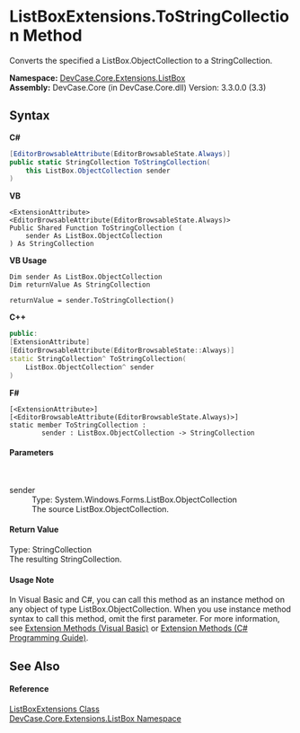 # ListBoxExtensions.ToStringCollection Method 
 

Converts the specified a ListBox.ObjectCollection to a StringCollection.

**Namespace:**&nbsp;<a href="N_DevCase_Core_Extensions_ListBox">DevCase.Core.Extensions.ListBox</a><br />**Assembly:**&nbsp;DevCase.Core (in DevCase.Core.dll) Version: 3.3.0.0 (3.3)

## Syntax

**C#**<br />
``` C#
[EditorBrowsableAttribute(EditorBrowsableState.Always)]
public static StringCollection ToStringCollection(
	this ListBox.ObjectCollection sender
)
```

**VB**<br />
``` VB
<ExtensionAttribute>
<EditorBrowsableAttribute(EditorBrowsableState.Always)>
Public Shared Function ToStringCollection ( 
	sender As ListBox.ObjectCollection
) As StringCollection
```

**VB Usage**<br />
``` VB Usage
Dim sender As ListBox.ObjectCollection
Dim returnValue As StringCollection

returnValue = sender.ToStringCollection()
```

**C++**<br />
``` C++
public:
[ExtensionAttribute]
[EditorBrowsableAttribute(EditorBrowsableState::Always)]
static StringCollection^ ToStringCollection(
	ListBox.ObjectCollection^ sender
)
```

**F#**<br />
``` F#
[<ExtensionAttribute>]
[<EditorBrowsableAttribute(EditorBrowsableState.Always)>]
static member ToStringCollection : 
        sender : ListBox.ObjectCollection -> StringCollection 

```


#### Parameters
&nbsp;<dl><dt>sender</dt><dd>Type: System.Windows.Forms.ListBox.ObjectCollection<br />The source ListBox.ObjectCollection.</dd></dl>

#### Return Value
Type: StringCollection<br />The resulting StringCollection.

#### Usage Note
In Visual Basic and C#, you can call this method as an instance method on any object of type ListBox.ObjectCollection. When you use instance method syntax to call this method, omit the first parameter. For more information, see <a href="https://docs.microsoft.com/dotnet/visual-basic/programming-guide/language-features/procedures/extension-methods">Extension Methods (Visual Basic)</a> or <a href="https://docs.microsoft.com/dotnet/csharp/programming-guide/classes-and-structs/extension-methods">Extension Methods (C# Programming Guide)</a>.

## See Also


#### Reference
<a href="T_DevCase_Core_Extensions_ListBox_ListBoxExtensions">ListBoxExtensions Class</a><br /><a href="N_DevCase_Core_Extensions_ListBox">DevCase.Core.Extensions.ListBox Namespace</a><br />